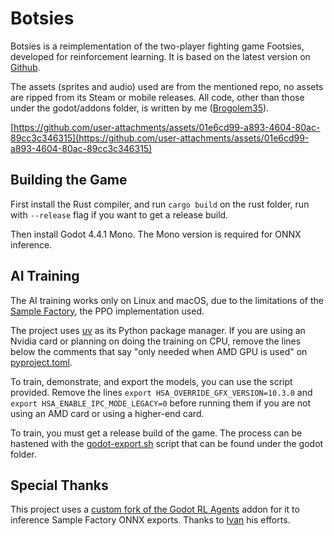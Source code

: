# Botsies

Botsies is a reimplementation of the two-player fighting game Footsies, developed for reinforcement learning. It is based on the latest version on [Github](https://github.com/hifight/Footsies).

The assets (sprites and audio) used are from the mentioned repo, no assets are ripped from its Steam or mobile releases. All code, other than those under the godot/addons folder, is written by me ([Brogolem35](https://github.com/Brogolem35)).

[https://github.com/user-attachments/assets/01e6cd99-a893-4604-80ac-89cc3c346315](https://github.com/user-attachments/assets/01e6cd99-a893-4604-80ac-89cc3c346315)

## Building the Game

First install the Rust compiler, and run `cargo build` on the rust folder, run with `--release` flag if you want to get a release build.

Then install Godot 4.4.1 Mono. The Mono version is required for ONNX inference.

## AI Training

The AI training works only on Linux and macOS, due to the limitations of the [Sample Factory](https://github.com/alex-petrenko/sample-factory), the PPO implementation used.

The project uses [uv](https://github.com/astral-sh/uv) as its Python package manager. If you are using an Nvidia card or planning on doing the training on CPU, remove the lines below the comments that say "only needed when AMD GPU is used" on [pyproject.toml](pyproject.toml).

To train, demonstrate, and export the models, you can use the script provided. Remove the lines `export HSA_OVERRIDE_GFX_VERSION=10.3.0` and `export HSA_ENABLE_IPC_MODE_LEGACY=0` before running them if you are not using an AMD card or using a higher-end card.

To train, you must get a release build of the game. The process can be hastened with the [godot-export.sh](godot/godot-export.sh) script that can be found under the godot folder.

## Special Thanks

This project uses a [custom fork of the Godot RL Agents](https://github.com/Ivan-267/godot_rl_agents_plugin/tree/SFOnnxInference) addon for it to inference Sample Factory ONNX exports. Thanks to [Ivan](https://github.com/Ivan-267) his efforts.
